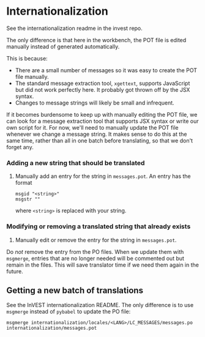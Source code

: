 # Internationalization

See the internationalization readme in the invest repo.

The only difference is that here in the workbench, the POT file is edited manually instead of generated automatically.

This is because:
* There are a small number of messages so it was easy to create the POT file manually.
* The standard message extraction tool, `xgettext`, supports JavaScript but did not work perfectly here. It probably got thrown off by the JSX syntax.
* Changes to message strings will likely be small and infrequent.

If it becomes burdensome to keep up with manually editing the POT file, we can look for a message extraction tool that supports JSX syntax or write our own script for it. For now, we'll need to manually update the POT file whenever we change a message string. It makes sense to do this at the same time, rather than all in one batch before translating, so that we don't forget any.

### Adding a new string that should be translated

1. Manually add an entry for the string in `messages.pot`. An entry has the format
   ```
   msgid "<string>"
   msgstr ""
   ```
   where `<string>` is replaced with your string.

### Modifying or removing a translated string that already exists
1. Manually edit or remove the entry for the string in `messages.pot`.

Do *not* remove the entry from the PO files. When we update them with `msgmerge`, entries that are no longer needed will be commented out but remain in the files. This will save translator time if we need them again in the future.

## Getting a new batch of translations

See the InVEST internationalization README. The only difference is to use `msgmerge` instead of `pybabel` to update the PO file:
```
msgmerge internationalization/locales/<LANG>/LC_MESSAGES/messages.po internationalization/messages.pot
```
